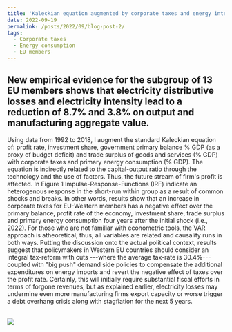 ```yaml
---
title: 'Kaleckian equation augmented by corporate taxes and energy intensity'
date: 2022-09-19
permalink: /posts/2022/09/blog-post-2/
tags:
  - Corporate taxes 
  - Energy consumption
  - EU members
---
```


New empirical evidence for the subgroup of 13 EU members shows that electricity distributive losses and electricity intensity lead to a reduction of 8.7% and 3.8% on output and manufacturing aggregate value.
---

Using data from 1992 to 2018, I augment the standard Kaleckian equation of: profit rate, investment share, government primary balance % GDP (as a proxy of budget deficit) and trade surplus of goods and services (% GDP) 
with corporate taxes and primary energy consumption (% GDP).
The equation is indirectly related to the capital-output ratio through the technology and the use of factors. Thus, the future stream of firm's profit is affected.
In Figure 1 Impulse-Response-Functions (IRF) indicate an heterogenous response in the short-run within group as a result of common shocks and breaks. 
In other words, results show that an increase in corporate taxes for EU-Western members has a negative effect over the primary balance, profit rate of the economy, investment share, 
trade surplus and primary energy consumption four years after the initial shock (i.e., 2022). 
For those who are not familiar with econometric tools, the VAR approach is atheoretical; thus, all variables are related and causality runs in both ways.
Putting the discussion onto the actual political context, results suggest that policymakers in Western EU countries should consider an integral tax-reform with cuts ---where the average tax-rate is 30.4%--- coupled with "big push" demand side policies 
to compensate the additional expenditures on energy imports and revert the negative effect of taxes over the profit rate. Certainly, this will initially require substantial fiscal efforts in terms of forgone revenues, 
but as explained earlier, electricity losses may undermine even more manufacturing firms export capacity or worse trigger a debt overhang crisis along with stagflation for the next 5 years.
<p><br /><img style="display: block; margin-left: auto; margin-right: auto;" src="https://scaram.github.io/santiagocaram/images/irf_tax_western_reduced.png" /></p>


